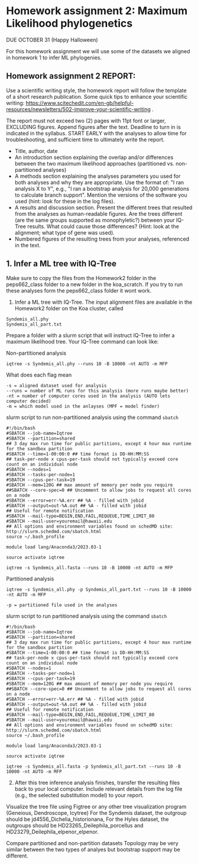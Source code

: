 # Homework assignment 2: Maximum Likelihood phylogenetics

DUE OCTOBER 31 (Happy Halloween)

For this homework assignment we will use some of the datasets we aligned in homework 1 to infer ML phylogenies.

## Homework assignment 2 REPORT:

Use a scientific writing style, the homework report will follow the template of a short research publication. Some quick tips to enhance your scientific writing: https://www.scitechedit.com/en-gb/helpful-resources/newsletters/502-improve-your-scientific-writing .

The report must not exceed two (2) pages with 11pt font or larger, EXCLUDING figures. Append figures after the text. Deadline to turn in is indicated in the syllabus. START EARLY with the analyses to allow time for troubleshooting, and sufficient time to ultimately write the report.

- Title, author, date
- An introduction section explaining the overlap and/or differences between the two maximum likelihood approaches (partitioned vs. non-partitioned analyses)
- A methods section explaining the analyses parameters you used for both analyses and why they are appropriate. Use the format of: "I ran analysis X to Y", e.g., "I ran a bootstrap analysis for 20,000 generations to calculate branch support". Mention the versions of the software you used (hint: look for these in the log files).
- A results and discussion section. Present the different trees that resulted from the analyses as human-readable figures. Are the trees different (are the same groups supported as monophyletic?) between your IQ-Tree results. What could cause those differences? (Hint: look at the alignment; what type of gene was used).
- Numbered figures of the resulting trees from your analyses, referenced in the text.



## 1. Infer a ML tree with IQ-Tree

Make sure to copy the files from the Homework2 folder in the peps662_class folder to a new folder in the koa_scratch. If you try to run these analyses form the peps662_class folder it wont work. 

1. Infer a ML tree with IQ-Tree. The input alignment files are available in the Homework2 folder on the Koa cluster, called 

```
Syndemis_all.phy
Syndemis_all_part.txt 
```

Prepare a folder with a slurm script that will instruct IQ-Tree to infer a maximum likelihood tree. Your IQ-Tree command can look like:

Non-partitioned analysis

```
iqtree -s Syndemis_all.phy --runs 10 -B 10000 -nt AUTO -m MFP
```

What does each flag mean

```
-s = aligned dataset used for analysis 
--runs = number of ML runs for this analysis (more runs maybe better)
-nt = number of computer cores used in the analysis (AUTO lets computer decided)
-m = which model used in the anlayses (MPF = model finder)
```

slurm script to run non-partitioned analysis using the command ```sbatch```

```
#!/bin/bash
#SBATCH --job-name=Iqtree
#SBATCH --partition=shared
## 3 day max run time for public partitions, except 4 hour max runtime for the sandbox partition
#SBATCH --time=1-00:00:0 ## time format is DD-HH:MM:SS
## task-per-node x cpus-per-task should not typically exceed core count on an individual node
#SBATCH --nodes=1
#SBATCH --tasks-per-node=1
#SBATCH --cpus-per-task=19
#SBATCH --mem=120G ## max amount of memory per node you require
##SBATCH --core-spec=0 ## Uncomment to allow jobs to request all cores on a node
#SBATCH --error=err-%A.err ## %A - filled with jobid
#SBATCH --output=out-%A.out ## %A - filled with jobid
## Useful for remote notification
#SBATCH --mail-type=BEGIN,END,FAIL,REQUEUE,TIME_LIMIT_80
#SBATCH --mail-user=youremail@hawaii.edu
## All options and environment variables found on schedMD site: http://slurm.schedmd.com/sbatch.html
source ~/.bash_profile

module load lang/Anaconda3/2023.03-1

source activate iqtree

iqtree -s Syndemis_all.fasta --runs 10 -B 10000 -nt AUTO -m MFP
```



Partitioned analysis
```
iqtree -s Syndemis_all.phy -p Syndemis_all_part.txt --runs 10 -B 10000 -nt AUTO -m MFP
```

```
-p = partitioned file used in the analyses
```


slurm script to run partitioned analysis using the command ```sbatch```

```
#!/bin/bash
#SBATCH --job-name=Iqtree
#SBATCH --partition=shared
## 3 day max run time for public partitions, except 4 hour max runtime for the sandbox partition
#SBATCH --time=1-00:00:0 ## time format is DD-HH:MM:SS
## task-per-node x cpus-per-task should not typically exceed core count on an individual node
#SBATCH --nodes=1
#SBATCH --tasks-per-node=1
#SBATCH --cpus-per-task=19
#SBATCH --mem=120G ## max amount of memory per node you require
##SBATCH --core-spec=0 ## Uncomment to allow jobs to request all cores on a node
#SBATCH --error=err-%A.err ## %A - filled with jobid
#SBATCH --output=out-%A.out ## %A - filled with jobid
## Useful for remote notification
#SBATCH --mail-type=BEGIN,END,FAIL,REQUEUE,TIME_LIMIT_80
#SBATCH --mail-user=youremail@hawaii.edu
## All options and environment variables found on schedMD site: http://slurm.schedmd.com/sbatch.html
source ~/.bash_profile

module load lang/Anaconda3/2023.03-1

source activate iqtree

iqtree -s Syndemis_all.fasta -p Syndemis_all_part.txt --runs 10 -B 10000 -nt AUTO -m MFP
```



2. After this tree inference analysis finishes, transfer the resulting files back to your local computer. Include relevant details from the log file (e.g., the selected substitution model) to your report.

Visualize the tree file using Figtree or any other tree visualization program (Geneious, Dendroscope, Icytree)
For the Syndemis dataset, the outgroup should be jd4556_Dichelia_historionana, 
For the Hyles dataset, the outgroups should be HD23265_Deilephila_porcellus and HD23279_Deilephila_elpenor_elpenor.

Compare partitioned and non-partition datasets Topology may be very similar between the two types of analyes but bootstrap support may be different. 

